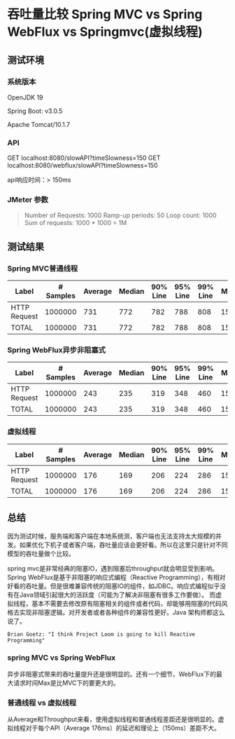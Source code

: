 # 吞吐量比较 Spring MVC vs Spring WebFlux vs Springmvc(虚拟线程)


## 测试环境

### 系统版本

OpenJDK 19

Spring Boot: v3.0.5

Apache Tomcat/10.1.7

### API

GET localhost:8080/slowAPI?timeSlowness=150
GET localhost:8080/webflux/slowAPI?timeSlowness=150

api响应时间：> 150ms

### JMeter 参数

> Number of Requests: 1000
> Ramp-up periods: 50
> Loop count: 1000
> Sum of requests: 1000 * 1000 = 1M



## 测试结果



### Spring MVC普通线程

| Label        | # Samples | Average | Median | 90% Line | 95% Line | 99% Line | Min  | Max  | Error % | Throughput | Received KB/sec | Sent KB/sec |
| ------------ | --------- | ------- | ------ | -------- | -------- | -------- | ---- | ---- | ------- | ---------- | --------------- | ----------- |
| HTTP Request | 1000000   | 731     | 772    | 782      | 788      | 808      | 150  | 933  | 0.00%   | 1282.2765  | 210.35          | 170.3       |
| TOTAL        | 1000000   | 731     | 772    | 782      | 788      | 808      | 150  | 933  | 0.00%   | 1282.2765  | 210.35          | 170.3       |


### Spring WebFlux异步非阻塞式

| Label        | # Samples | Average | Median | 90% Line | 95% Line | 99% Line | Min  | Max  | Error % | Throughput | Received KB/sec | Sent KB/sec |
| ------------ | --------- | ------- | ------ | -------- | -------- | -------- | ---- | ---- | ------- | ---------- | --------------- | ----------- |
| HTTP Request | 1000000   | 243     | 235    | 319      | 348      | 460      | 150  | 1453 | 0.00%   | 3212.46952 | 526.14          | 451.75      |
| TOTAL        | 1000000   | 243     | 235    | 319      | 348      | 460      | 150  | 1453 | 0.00%   | 3212.46952 | 526.14          | 451.75      |


### 虚拟线程

| Label        | # Samples | Average | Median | 90% Line | 95% Line | 99% Line | Min  | Max  | Error % | Throughput | Received KB/sec | Sent KB/sec |
| ------------ | --------- | ------- | ------ | -------- | -------- | -------- | ---- | ---- | ------- | ---------- | --------------- | ----------- |
| HTTP Request | 1000000   | 176     | 169    | 206      | 224      | 286      | 150  | 543  | 0.00%   | 4388.6597  | 718.77          | 582.87      |
| TOTAL        | 1000000   | 176     | 169    | 206      | 224      | 286      | 150  | 543  | 0.00%   | 4388.6597  | 718.77          | 582.87      |



## 总结

因为测试时候，服务端和客户端在本地系统测，客户端也无法支持太大规模的并发。如果优化下机子或者客户端，吞吐量应该会更好看。所以在这里只是针对不同模型的吞吐量做个比较。

spring mvc是非常经典的阻塞IO，遇到阻塞后throughput就会明显受到影响。Spring WebFlux是基于非阻塞的响应式编程（Reactive Programming），有相对好看的吞吐量。但是很难兼容传统的阻塞IO的组件，如JDBC。响应式编程似乎没有在Java领域引起很大的活跃度（可能为了解决非阻塞有很多工作要做）。
而虚拟线程，基本不需要去修改原有阻塞相关的组件或者代码，却能够用阻塞的代码风格去实现非阻塞逻辑。对开发者或者各种组件的兼容性更好。Java 架构师都这么说了。

`Brian Goetz: "I think Project Loom is going to kill Reactive Programming"`

### spring MVC vs Spring WebFlux
异步非阻塞式带来的吞吐量提升还是很明显的。还有一个细节，WebFlux下的最大请求时间Max是比MVC下的要更大的。

### 普通线程 vs 虚拟线程
从Average和Throughput来看，使用虚拟线程和普通线程差距还是很明显的。虚拟线程对于每个API（Average 176ms）的延迟和理论上（150ms）差距不大。


